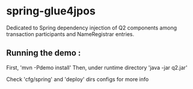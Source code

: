 spring-glue4jpos
================

Dedicated to Spring dependency injection of Q2 components among transaction participants and NameRegistrar entries.

Running the demo :
------------------ 
First, 'mvn -Pdemo install'
Then, under runtime directory 'java -jar q2.jar'

Check 'cfg/spring' and 'deploy' dirs configs for more info